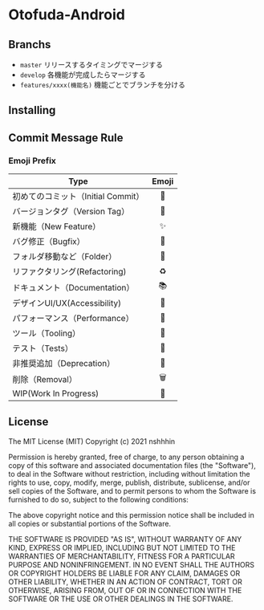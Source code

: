 # Otofuda-Android

## Branchs
- `master` リリースするタイミングでマージする
- `develop` 各機能が完成したらマージする
- `features/xxxx(機能名)` 機能ごとでブランチを分ける

## Installing

## Commit Message Rule
### Emoji Prefix
|Type|Emoji|
|---|:---:|
|初めてのコミット（Initial Commit）|    🎉|
|バージョンタグ（Version Tag）|    🔖|
|新機能（New Feature）|    ✨|
|バグ修正（Bugfix）|    🐛|
|フォルダ移動など（Folder）|    📁|
|リファクタリング(Refactoring)|    ♻️|
|ドキュメント（Documentation）|    📚|
|デザインUI/UX(Accessibility)|    🎨|
|パフォーマンス（Performance）    |🐎|
|ツール（Tooling）|    🔧|
|テスト（Tests）    |🚨|
|非推奨追加（Deprecation）|    💩|
|削除（Removal）|    🗑️|
|WIP(Work In Progress)|    🚧|


##  License
The MIT License (MIT)
Copyright (c) 2021 nshhhin

Permission is hereby granted, free of charge, to any person obtaining a copy of this software and associated documentation files (the "Software"), to deal in the Software without restriction, including without limitation the rights to use, copy, modify, merge, publish, distribute, sublicense, and/or sell copies of the Software, and to permit persons to whom the Software is furnished to do so, subject to the following conditions:

The above copyright notice and this permission notice shall be included in all copies or substantial portions of the Software.

THE SOFTWARE IS PROVIDED "AS IS", WITHOUT WARRANTY OF ANY KIND, EXPRESS OR IMPLIED, INCLUDING BUT NOT LIMITED TO THE WARRANTIES OF MERCHANTABILITY, FITNESS FOR A PARTICULAR PURPOSE AND NONINFRINGEMENT. IN NO EVENT SHALL THE AUTHORS OR COPYRIGHT HOLDERS BE LIABLE FOR ANY CLAIM, DAMAGES OR OTHER LIABILITY, WHETHER IN AN ACTION OF CONTRACT, TORT OR OTHERWISE, ARISING FROM, OUT OF OR IN CONNECTION WITH THE SOFTWARE OR THE USE OR OTHER DEALINGS IN THE SOFTWARE.

